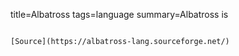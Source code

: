 title=Albatross
tags=language
summary=Albatross is
~~~~~~

[Source](https://albatross-lang.sourceforge.net/)

